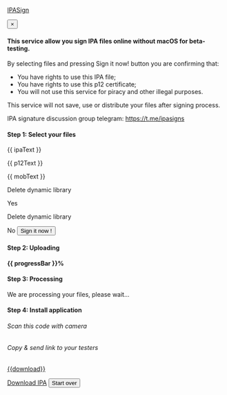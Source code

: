 [IPASign](#)

<transition><button>×</button>
#### This service allow you sign IPA files online without macOS for beta-testing.

By selecting files and pressing Sign it now! button you are confirming that:

* You have rights to use this IPA file;
* You have rights to use this p12 certificate;
* You will not use this service for piracy and other illegal purposes.

This service will not save, use or distribute your files after signing process.

IPA signature discussion group telegram: https://t.me/ipasigns</transition>

#### Step 1: Select your files

<label>{{ ipaText }}</label>

<label>{{ p12Text }}</label>

<label>{{ mobText }}</label>

<label>Delete dynamic library

Yes</label>

<label>Delete dynamic library

No</label>
<button>Sign it now !</button>

#### Step 2: Uploading

**{{ progressBar }}%**

#### Step 3: Processing
 We are processing your files, please wait...

#### Step 4: Install application

###### Scan this code with camera

###### Copy & send link to your testers
[{{download}}]()

[Download IPA]()
<button>Start over</button>

